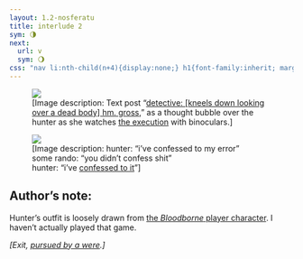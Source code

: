 ```yaml
---
layout: 1.2-nosferatu
title: interlude 2
sym: 🌗︎
next:
  url: v
  sym: 🌖︎
css: "nav li:nth-child(n+4){display:none;} h1{font-family:inherit; margin:2.5em auto 3em;} main,figcaption{text-align:center;} p,figcaption{max-width:425px;} i em{font-style:normal;} figcaption a{text-underline-offset:.15em; text-decoration-color:#606060;} figcaption{font-size:.65em;} figure{margin-bottom:3em;} #an{text-align:left; color:#bfbfbf; max-width:400px; margin:0 auto 3em; background:#202020; padding:.5em} #an h2{border-bottom:1px solid; color:#808080; font-weight:normal; margin:0;} #an p{margin:.75em 1em .5em; font-size:.85em;} #an a{font-weight:normal; transition:none;} #bear{background:#bfbfbf; display:inline-block; padding:.5em; color:#404040; margin-top:1em;} #bear a{text-decoration:underline dashed 1px #808080; transition:none;} #bear a:focus,#bear a:hover,#bear a:active{opacity:.5;}"
---
```

<figure><img src="{%include url.html%}/assets/img/au/thiswasshaunaspost.jpg"/>
<figcaption>[Image description: Text post “<a href="https://its-emimi.tumblr.com/post/156284061364/holmesboi-detective-kneels-down-looking-over-a/amp">detective: [kneels down looking over a dead body] hm. gross</a>,” as a thought bubble over the hunter as she watches <a href="https://knowyourmeme.com/memes/family-guy-death-pose-peter-falls-down-the-stairs">the execution</a> with binoculars.]</figcaption></figure>

<figure><img src="{%include url.html%}/assets/img/au/confession.jpg"/>
<figcaption>[Image description: hunter: “i’ve confessed to my error”<br/>some rando: “you didn’t confess shit”<br/>hunter: “i’ve <a href="https://knowyourmeme.com/memes/ive-connected-the-two-dots">confessed to it</a>”]</figcaption></figure>

<div id="an"><h2 class="book">Author’s note:</h2>
<p>Hunter’s outfit is loosely drawn from <a href="https://bloodborne.fandom.com/wiki/The_Hunter">the <i>Bloodborne</i> player character</a>. I haven’t actually played that game.</p></div>

<div class="book" id="bear"><i>[Exit, <a href="https://www.shakespearesglobe.com/discover/blogs-and-features/2016/01/29/exit-pursued-by-a-bear/">pursued by a were</a>.]</i></div>